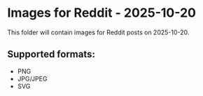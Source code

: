 # Images for Reddit - 2025-10-20

This folder will contain images for Reddit posts on 2025-10-20.

## Supported formats:
- PNG
- JPG/JPEG
- SVG
